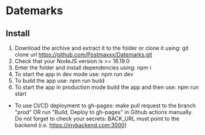 # Datemarks

## Install
1. Download the archive and extract it to the folder or clone it using: git clone url https://github.com/Postmaxxx/Datemarks.git
2. Check that your NodeJS version is >= 18.19.0
3. Enter the folder and install dependencies using: npm i
4. To start the app in dev mode use: npm run dev
5. To build the app use: npm run build
5. To start the app in production mode build the app and then use: npm run start

* To use CI/CD deployment to gh-pages: make pull request to the branch "prod" OR run "Build, Deploy to gh-pages" in Github actions manually. Do not forget to check your secrets: BACK_URL must point to the backend (i.e. https://mybackend.com:3000)